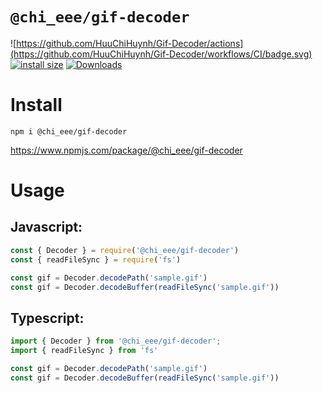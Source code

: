 # `@chi_eee/gif-decoder`

![https://github.com/HuuChiHuynh/Gif-Decoder/actions](https://github.com/HuuChiHuynh/Gif-Decoder/workflows/CI/badge.svg)
[![install size](https://packagephobia.com/badge?p=@chi_eee/gif-decoder)](https://packagephobia.com/result?p=@chi_eee/gif-decoder)
[![Downloads](https://img.shields.io/npm/dm/@chi_eee/gif-decoder.svg?sanitize=true)](https://npmcharts.com/compare/@chi_eee/gif-decoder?minimal=true)

# Install

```
npm i @chi_eee/gif-decoder
```

https://www.npmjs.com/package/@chi_eee/gif-decoder

# Usage

## Javascript:
```js
const { Decoder } = require('@chi_eee/gif-decoder')
const { readFileSync } = require('fs')

const gif = Decoder.decodePath('sample.gif')
const gif = Decoder.decodeBuffer(readFileSync('sample.gif'))
```

## Typescript:
```js
import { Decoder } from '@chi_eee/gif-decoder';
import { readFileSync } from 'fs'

const gif = Decoder.decodePath('sample.gif')
const gif = Decoder.decodeBuffer(readFileSync('sample.gif'))
```
